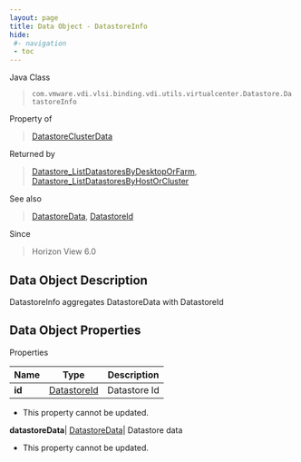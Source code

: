 ```yaml
---
layout: page
title: Data Object - DatastoreInfo
hide:
 #- navigation
 - toc
---
```






Java Class  
> `com.vmware.vdi.vlsi.binding.vdi.utils.virtualcenter.Datastore.DatastoreInfo`

Property of  
> [DatastoreClusterData](vdi.utils.virtualcenter.Datastore.DatastoreClusterData.md#field_detail)

Returned by  
> [Datastore_ListDatastoresByDesktopOrFarm](vdi.utils.virtualcenter.Datastore.md#listDatastoresByDesktopOrFarm), [Datastore_ListDatastoresByHostOrCluster](vdi.utils.virtualcenter.Datastore.md#listDatastoresByHostOrCluster)

See also  
> [DatastoreData](vdi.utils.virtualcenter.Datastore.DatastoreData.md), [DatastoreId](vdi.entity.DatastoreId.md)

Since  
> Horizon View 6.0


## Data Object Description 

DatastoreInfo aggregates DatastoreData with DatastoreId 

## Data Object Properties

Properties

Name |  Type |  Description   
---|---|---  
**id**| [DatastoreId](vdi.entity.DatastoreId.md)|  Datastore Id   


* This property cannot be updated.

  
**datastoreData**| [DatastoreData](vdi.utils.virtualcenter.Datastore.DatastoreData.md)|  Datastore data   


* This property cannot be updated.

  
  
  

  
  
